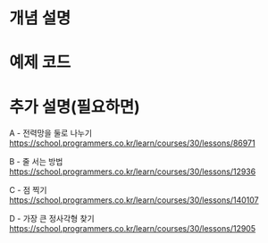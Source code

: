 # 개념 설명

# 예제 코드

# 추가 설명(필요하면)

A - 전력망을 둘로 나누기
<https://school.programmers.co.kr/learn/courses/30/lessons/86971>

B - 줄 서는 방법
<https://school.programmers.co.kr/learn/courses/30/lessons/12936>

C - 점 찍기
<https://school.programmers.co.kr/learn/courses/30/lessons/140107>

D - 가장 큰 정사각형 찾기
<https://school.programmers.co.kr/learn/courses/30/lessons/12905>
